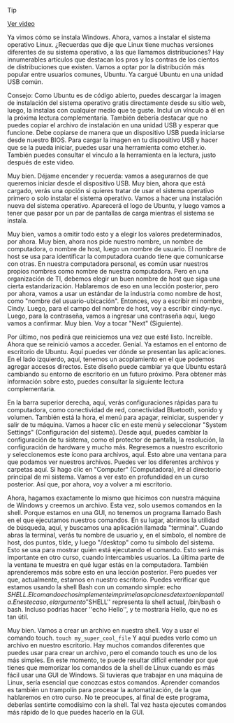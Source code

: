 > [!TIP]  
> [Ver video](https://youtu.be/UKX3uWfkfKk)

Ya vimos cómo se instala Windows. Ahora, vamos a instalar el sistema operativo Linux. ¿Recuerdas que dije que Linux tiene muchas versiones diferentes de su sistema operativo, a las que llamamos distribuciones? Hay innumerables artículos que destacan los pros y los contras de los cientos de distribuciones que existen. Vamos a optar por la distribución más popular entre usuarios comunes, Ubuntu. Ya cargué Ubuntu en una unidad USB común.

Consejo: Como Ubuntu es de código abierto, puedes descargar la imagen de instalación del sistema operativo gratis directamente desde su sitio web, luego, la instalas con cualquier medio que te guste. Incluí un vínculo a él en la próxima lectura complementaria. También debería destacar que no puedes copiar el archivo de instalación en una unidad USB y esperar que funcione. Debe copiarse de manera que un dispositivo USB pueda iniciarse desde nuestro BIOS. Para cargar la imagen en tu dispositivo USB y hacer que se la pueda iniciar, puedes usar una herramienta como etcher.io. También puedes consultar el vínculo a la herramienta en la lectura, justo después de este video.

Muy bien. Déjame encender y recuerda: vamos a asegurarnos de que queremos iniciar desde el dispositivo USB. Muy bien, ahora que está cargado, verás una opción si quieres tratar de usar el sistema operativo primero o solo instalar el sistema operativo. Vamos a hacer una instalación nueva del sistema operativo. Aparecerá el logo de Ubuntu, y luego vamos a tener que pasar por un par de pantallas de carga mientras el sistema se instala.

Muy bien, vamos a omitir todo esto y a elegir los valores predeterminados, por ahora. Muy bien, ahora nos pide nuestro nombre, un nombre de computadora, o nombre de host, luego un nombre de usuario. El nombre de host se usa para identificar la computadora cuando tiene que comunicarse con otras. En nuestra computadora personal, es común usar nuestros propios nombres como nombre de nuestra computadora. Pero en una organización de TI, debemos elegir un buen nombre de host que siga una cierta estandarización. Hablaremos de eso en una lección posterior, pero por ahora, vamos a usar un estándar de la industria como nombre de host, como "nombre del usuario-ubicación". Entonces, voy a escribir mi nombre, Cindy. Luego, para el campo del nombre de host, voy a escribir cindy-nyc. Luego, para la contraseña, vamos a ingresar una contraseña aquí, luego vamos a confirmar. Muy bien. Voy a tocar "Next" (Siguiente).

Por último, nos pedirá que reiniciemos una vez que esté listo. Increíble. Ahora que se reinició vamos a acceder. Genial. Ya estamos en el entorno de escritorio de Ubuntu. Aquí puedes ver dónde se presentan las aplicaciones. En el lado izquierdo, aquí, tenemos un acoplamiento en el que podemos agregar accesos directos. Este diseño puede cambiar ya que Ubuntu estará cambiando su entorno de escritorio en un futuro próximo. Para obtener más información sobre esto, puedes consultar la siguiente lectura complementaria.

En la barra superior derecha, aquí, verás configuraciones rápidas para tu computadora, como conectividad de red, conectividad Bluetooth, sonido y volumen. También está la hora, el menú para apagar, reiniciar, suspender y salir de tu máquina. Vamos a hacer clic en este menú y seleccionar "System Settings" (Configuración del sistema). Desde aquí, puedes cambiar la configuración de tu sistema, como el protector de pantalla, la resolución, la configuración de hardware y mucho más. Regresemos a nuestro escritorio y seleccionemos este ícono para archivos, aquí. Esto abre una ventana para que podamos ver nuestros archivos. Puedes ver los diferentes archivos y carpetas aquí. Si hago clic en "Computer" (Computadora), iré al directorio principal de mi sistema. Vamos a ver esto en profundidad en un curso posterior. Así que, por ahora, voy a volver a mi escritorio.

Ahora, hagamos exactamente lo mismo que hicimos con nuestra máquina de Windows y creemos un archivo. Esta vez, solo usemos comandos en la shell. Porque estamos en una GUI, no tenemos un programa llamado Bash en el que ejecutamos nuestros comandos. En su lugar, abrimos la utilidad de búsqueda, aquí, y buscamos una aplicación llamada "terminal". Cuando abras la terminal, verás tu nombre de usuario y, en el símbolo, el nombre de host, dos puntos, tilde, y luego "/desktop" como tu símbolo del sistema. Esto se usa para mostrar quién está ejecutando el comando. Esto será más importante en otro curso, cuando intercambies usuarios. La última parte de la ventana te muestra en qué lugar estás en la computadora. También aprenderemos más sobre esto en una lección posterior. Pero puedes ver que, actualmente, estamos en nuestro escritorio. Puedes verificar que estamos usando la shell Bash con un comando simple: echo $SHELL. El comando echo simplemente imprime las opciones de texto en la pantalla. En este caso, el argumento ''$SHELL'' representa la shell actual, /bin/bash o bash. Incluso podrías hacer ''echo Hello'', y te mostraría Hello, que no es tan útil.

Muy bien. Vamos a crear un archivo en nuestra shell. Voy a usar el comando touch. `touch my_super_cool_file` Y aquí puedes verlo como un archivo en nuestro escritorio. Hay muchos comandos diferentes que puedes usar para crear un archivo, pero el comando touch es uno de los más simples. En este momento, te puede resultar difícil entender por qué tienes que memorizar los comandos de la shell de Linux cuando es más fácil usar una GUI de Windows. Si tuvieras que trabajar en una máquina de Linux, sería esencial que conozcas estos comandos. Aprender comandos es también un trampolín para procesar la automatización, de la que hablaremos en otro curso. No te preocupes, al final de este programa, deberías sentirte comodísimo con la shell. Tal vez hasta ejecutes comandos más rápido de lo que puedes hacerlo en la GUI.
